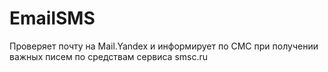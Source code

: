 EmailSMS
========

Проверяет почту на Mail.Yandex и информирует по СМС при получении важных писем по средствам сервиса smsc.ru
